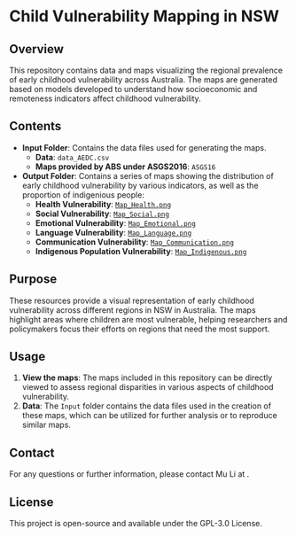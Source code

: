 # Child Vulnerability Mapping in NSW

## Overview
This repository contains data and maps visualizing the regional prevalence of early childhood vulnerability across Australia. The maps are generated based on models developed to understand how socioeconomic and remoteness indicators affect childhood vulnerability.

## Contents
- **Input Folder**: Contains the data files used for generating the maps.
  - **Data**: `data_AEDC.csv`
  - **Maps provided by ABS under ASGS2016**: `ASGS16`
- **Output Folder**: Contains a series of maps showing the distribution of early childhood vulnerability by various indicators, as well as the proportion of indigenious people:
  - **Health Vulnerability**: [`Map_Health.png`](./maps/Map_Health.png)
  - **Social Vulnerability**: [`Map_Social.png`](./maps/Map_Social.png)
  - **Emotional Vulnerability**: [`Map_Emotional.png`](./maps/Map_Emotional.png)
  - **Language Vulnerability**: [`Map_Language.png`](./maps/Map_Language.png)
  - **Communication Vulnerability**: [`Map_Communication.png`](./maps/Map_Social.png)
  - **Indigenous Population Vulnerability**: [`Map_Indigenous.png`](./maps/Map_Indigenous.png)

## Purpose
These resources provide a visual representation of early childhood vulnerability across different regions in NSW in Australia. The maps highlight areas where children are most vulnerable, helping researchers and policymakers focus their efforts on regions that need the most support.

## Usage
1. **View the maps**: The maps included in this repository can be directly viewed to assess regional disparities in various aspects of childhood vulnerability.
2. **Data**: The `Input` folder contains the data files used in the creation of these maps, which can be utilized for further analysis or to reproduce similar maps.

## Contact
For any questions or further information, please contact Mu Li at .

## License
This project is open-source and available under the GPL-3.0 License.
